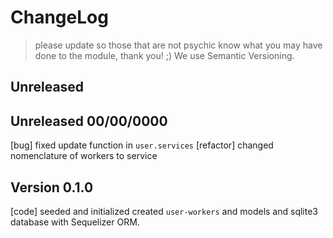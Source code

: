 # ChangeLog 
>please update so those that are not psychic know what you may have done to the module, thank you! ;) We use Semantic Versioning.
    
## Unreleased

## Unreleased 00/00/0000
[bug] fixed update function in `user.services` 
[refactor] changed nomenclature of workers to service

## Version 0.1.0
[code] seeded and initialized created `user-workers` and models and sqlite3 database with Sequelizer ORM.
